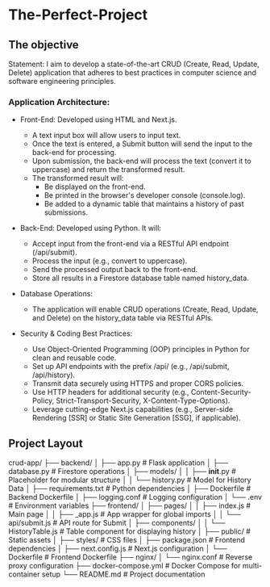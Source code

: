 # The-Perfect-Project

## The objective

Statement:
I aim to develop a state-of-the-art CRUD (Create, Read, Update, Delete) application that adheres to best practices in computer science and software engineering principles.

### Application Architecture:
- Front-End: Developed using HTML and Next.js.
  - A text input box will allow users to input text.
  - Once the text is entered, a Submit button will send the input to the back-end for processing.
  - Upon submission, the back-end will process the text (convert it to uppercase) and return the transformed result.
  - The transformed result will:
    - Be displayed on the front-end.
    - Be printed in the browser's developer console (console.log).
    - Be added to a dynamic table that maintains a history of past submissions.

- Back-End: Developed using Python. It will:
  - Accept input from the front-end via a RESTful API endpoint (/api/submit).
  - Process the input (e.g., convert to uppercase).
  - Send the processed output back to the front-end.
  - Store all results in a Firestore database table named history_data.

- Database Operations:
  - The application will enable CRUD operations (Create, Read, Update, and Delete) on the history_data table via RESTful APIs.

- Security & Coding Best Practices:
  - Use Object-Oriented Programming (OOP) principles in Python for clean and reusable code.
  - Set up API endpoints with the prefix /api/ (e.g., /api/submit, /api/history).
  - Transmit data securely using HTTPS and proper CORS policies.
  - Use HTTP headers for additional security (e.g., Content-Security-Policy, Strict-Transport-Security, X-Content-Type-Options).
  - Leverage cutting-edge Next.js capabilities (e.g., Server-side Rendering [SSR] or Static Site Generation [SSG], if applicable).

 ## Project Layout
 
 crud-app/
├── backend/
│   ├── app.py                # Flask application
│   ├── database.py           # Firestore operations
│   ├── models/
│   │   ├── __init__.py       # Placeholder for modular structure
│   │   └── history.py        # Model for History Data
│   ├── requirements.txt      # Python dependencies
│   ├── Dockerfile            # Backend Dockerfile
│   ├── logging.conf          # Logging configuration
│   └── .env                  # Environment variables
├── frontend/
│   ├── pages/
│   │   ├── index.js          # Main page
│   │   ├── _app.js           # App wrapper for global imports
│   │   └── api/submit.js     # API route for Submit
│   ├── components/
│   │   └── HistoryTable.js   # Table component for displaying history
│   ├── public/               # Static assets
│   ├── styles/               # CSS files
│   ├── package.json          # Frontend dependencies
│   ├── next.config.js        # Next.js configuration
│   └── Dockerfile            # Frontend Dockerfile
├── nginx/
│   └── nginx.conf            # Reverse proxy configuration
├── docker-compose.yml        # Docker Compose for multi-container setup
└── README.md                 # Project documentation
